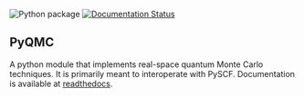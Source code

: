 
![Python package](https://github.com/WagnerGroup/pyqmc/workflows/Python%20package/badge.svg)
[![Documentation Status](https://readthedocs.org/projects/pyqmc/badge/?version=latest)](https://pyqmc.readthedocs.io/en/latest/?badge=latest)

## PyQMC

A python module that implements real-space quantum Monte Carlo techniques. It is primarily meant to interoperate with PySCF. Documentation is available at [readthedocs](https://pyqmc.readthedocs.io/en/latest/).

